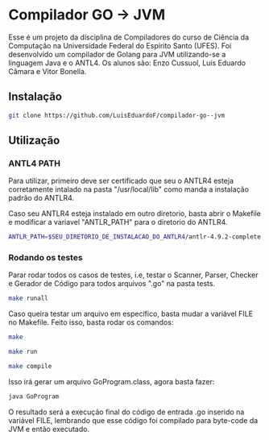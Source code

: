 # Compilador GO -> JVM

Esse é um projeto da dísciplina de Compiladores do curso de Ciência da Computação na Universidade Federal do Espírito Santo (UFES). Foi desenvolvido um compilador de Golang para JVM utilizando-se a linguagem Java e o ANTL4. Os alunos são: Enzo Cussuol, Luís Eduardo Câmara e Vitor Bonella.

## Instalação

```sh
git clone https://github.com/LuisEduardoF/compilador-go--jvm
```

## Utilização

### ANTL4 PATH
Para utilizar, primeiro deve ser certificado que seu o ANTLR4 esteja corretamente intalado na pasta "/usr/local/lib" como manda a instalação padrão do ANTLR4.

Caso seu ANTLR4 esteja instalado em outro diretorio, basta abrir o Makefile e modificar a variavel "ANTLR_PATH" para o diretorio do ANTLR4.

```sh
ANTLR_PATH=$SEU_DIRETORIO_DE_INSTALACAO_DO_ANTLR4/antlr-4.9.2-complete.jar
```
### Rodando os testes

Parar rodar todos os casos de testes, i.e, testar o Scanner, Parser, Checker e Gerador de Código para todos arquivos ".go" na pasta tests.

```sh
make runall
```

Caso queira testar um arquivo em específico, basta mudar a variável FILE no Makefile. Feito isso, basta rodar os comandos:

```sh
make
```

```sh
make run
```

```sh
make compile
```

Isso irá gerar um arquivo GoProgram.class, agora basta fazer:

```sh
java GoProgram
```

O resultado será a execução final do código de entrada .go inserido na variável FILE, lembrando que esse código foi compilado para byte-code da JVM e então executado.
